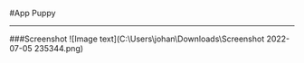 #App Puppy
***

###Screenshot
![Image text](C:\Users\johan\Downloads\Screenshot 2022-07-05 235344.png)
